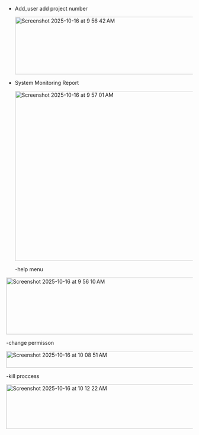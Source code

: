 - Add_user add project number
   
   <img width="754" height="155" alt="Screenshot 2025-10-16 at 9 56 42 AM" src="https://github.com/user-attachments/assets/f31b20d8-29e1-4638-a821-cf8b6ca845ad" />

- System Monitoring Report
  
  <img width="905" height="458" alt="Screenshot 2025-10-16 at 9 57 01 AM" src="https://github.com/user-attachments/assets/5f327fb4-9b63-4519-ba21-259642ba5a62" />

  -help menu
  
<img width="629" height="153" alt="Screenshot 2025-10-16 at 9 56 10 AM" src="https://github.com/user-attachments/assets/c1752486-f066-4bc4-802b-6f0d3f1cb983" />

-change permisson

<img width="968" height="45" alt="Screenshot 2025-10-16 at 10 08 51 AM" src="https://github.com/user-attachments/assets/695d382d-fe1d-43dd-ace8-01e9299db441" />

-kill proccess

<img width="844" height="120" alt="Screenshot 2025-10-16 at 10 12 22 AM" src="https://github.com/user-attachments/assets/49e183f6-b327-4a8c-9466-f1bcf3892c16" />



  
